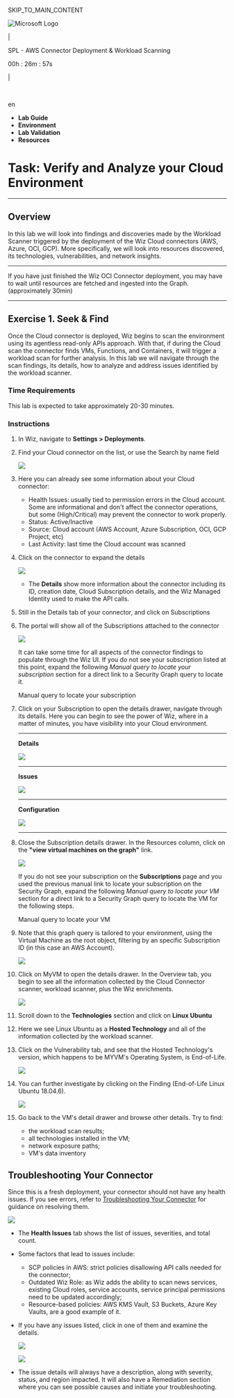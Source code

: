  SKIP_TO_MAIN_CONTENT

![Microsoft Logo](https://www.wiz.io/_next/static/media/social_share_image.537ea7b6.jpg)

|

SPL - AWS Connector Deployment & Workload Scanning

00h : 26m : 57s

|

       

en

- **Lab Guide**
- **Environment**
- **Lab Validation**
- **Resources**

# Task: Verify and Analyze your Cloud Environment

---

## Overview

In this lab we will look into findings and discoveries made by the Workload Scanner triggered by the deployment of the Wiz Cloud connectors (AWS, Azure, OCI, GCP). More specifically, we will look into resources discovered, its technologies, vulnerabilities, and network insights.

---

If you have just finished the Wiz OCI Connector deployment, you may have to wait until resources are fetched and ingested into the Graph. (approximately 30min)

---

## Exercise 1. Seek & Find

Once the Cloud connector is deployed, Wiz begins to scan the environment using its agentless read-only APIs approach. With that, if during the Cloud scan the connector finds VMs, Functions, and Containers, it will trigger a workload scan for further analysis. In this lab we will navigate through the scan findings, its details, how to analyze and address issues identified by the workload scanner.

### Time Requirements

This lab is expected to take approximately 20-30 minutes.

### Instructions

1. In Wiz, navigate to **Settings > Deployments**.
    
2. Find your Cloud connector on the list, or use the Search by name field
    
    ![](https://docs-api.cloudlabs.ai/repos/raw.githubusercontent.com/wiz-training/wiz-tech-foundations/main/module-4/images/settings-deployments.png)
    
3. Here you can already see some information about your Cloud connector:
    
    - Health Issues: usually tied to permission errors in the Cloud account. Some are informational and don't affect the connector operations, but some (High/Critical) may prevent the connector to work properly.
    - Status: Active/Inactive
    - Source: Cloud account (AWS Account, Azure Subscription, OCI, GCP Project, etc)
    - Last Activity: last time the Cloud account was scanned
4. Click on the connector to expand the details
    
    ![](https://docs-api.cloudlabs.ai/repos/raw.githubusercontent.com/wiz-training/wiz-tech-foundations/main/module-4/images/connector-details.png)
    
    - The **Details** show more information about the connector including its ID, creation date, Cloud Subscription details, and the Wiz Managed Identity used to make the API calls.
5. Still in the Details tab of your connector, and click on Subscriptions
    
6. The portal will show all of the Subscriptions attached to the connector
    
    ![](https://docs-api.cloudlabs.ai/repos/raw.githubusercontent.com/wiz-training/wiz-tech-foundations/main/module-4/images/subs.png)
    
    It can take some time for all aspects of the connector findings to populate through the Wiz UI. If you do not see your subscription listed at this point, expand the following *Manual query to locate your subscription* section for a direct link to a Security Graph query to locate it.
    
    Manual query to locate your subscription
    
7. Click on your Subscription to open the details drawer, navigate through its details. Here you can begin to see the power of Wiz, where in a matter of minutes, you have visibility into your Cloud environment.
    
    ---
    
    **Details**
    
    ![](https://docs-api.cloudlabs.ai/repos/raw.githubusercontent.com/wiz-training/wiz-tech-foundations/main/module-4/images/acct-details.png)
    
    ---
    
    **Issues**
    
    ![](https://docs-api.cloudlabs.ai/repos/raw.githubusercontent.com/wiz-training/wiz-tech-foundations/main/module-4/images/acct-issues.png)
    
    ---
    
    **Configuration**
    
    ![](https://docs-api.cloudlabs.ai/repos/raw.githubusercontent.com/wiz-training/wiz-tech-foundations/main/module-4/images/acct-config.png)
    
    ---
    
8. Close the Subscription details drawer. In the Resources column, click on the **"view virtual machines on the graph"** link.
    
    ![](https://docs-api.cloudlabs.ai/repos/raw.githubusercontent.com/wiz-training/wiz-tech-foundations/main/module-4/images/vmlink.png)
    
    If you do not see your subscription on the **Subscriptions** page and you used the previous manual link to locate your subscription on the Security Graph, expand the following *Manual query to locate your VM* section for a direct link to a Security Graph query to locate the VM for the following steps.
    
    Manual query to locate your VM
    
9. Note that this graph query is tailored to your environment, using the Virtual Machine as the root object, filtering by an specific Subscription ID (in this case an AWS Account).
    
    ![](https://docs-api.cloudlabs.ai/repos/raw.githubusercontent.com/wiz-training/wiz-tech-foundations/main/module-4/images/vmquery.png)
    
10. Click on MyVM to open the details drawer. In the Overview tab, you begin to see all the information collected by the Cloud Connector scanner, workload scanner, plus the Wiz enrichments.
    
    ![](https://docs-api.cloudlabs.ai/repos/raw.githubusercontent.com/wiz-training/wiz-tech-foundations/main/module-4/images/vm-overview.png)
    
11. Scroll down to the **Technologies** section and click on **Linux Ubuntu**
    
12. Here we see Linux Ubuntu as a **Hosted Technology** and all of the information collected by the workload scanner.
    
13. Click on the Vulnerability tab, and see that the Hosted Technology's version, which happens to be MYVM's Operating System, is End-of-Life.
    
    ![](https://docs-api.cloudlabs.ai/repos/raw.githubusercontent.com/wiz-training/wiz-tech-foundations/main/module-4/images/ht.png)
    
14. You can further investigate by clicking on the Finding (End-of-Life Linux Ubuntu 18.04.6).
    
    ![](https://docs-api.cloudlabs.ai/repos/raw.githubusercontent.com/wiz-training/wiz-tech-foundations/main/module-4/images/ht-finding.png)
    
15. Go back to the VM's detail drawer and browse other details. Try to find:
    
    - the workload scan results;
    - all technologies installed in the VM;
    - network exposure paths;
    - VM's data inventory

## Troubleshooting Your Connector

Since this is a fresh deployment, your connector should not have any health issues. If you see errors, refer to [Troubleshooting Your Connector](#troubleshooting-your-connector) for guidance on resolving them.

![](https://docs-api.cloudlabs.ai/repos/raw.githubusercontent.com/wiz-training/wiz-tech-foundations/main/module-4/images/connector-healthissues.png)

- The **Health Issues** tab shows the list of issues, severities, and total count.
    
- Some factors that lead to issues include:
    
    - SCP policies in AWS: strict policies disallowing API calls needed for the connector;
    - Outdated Wiz Role: as Wiz adds the ability to scan news services, existing Cloud roles, service accounts, service principal permissions need to be updated accordingly;
    - Resource-based policies: AWS KMS Vault, S3 Buckets, Azure Key Vaults, are a good example of it.
- If you have any issues listed, click in one of them and examine the details.
    
    ![](https://docs-api.cloudlabs.ai/repos/raw.githubusercontent.com/wiz-training/wiz-tech-foundations/main/module-4/images/issue-detail1.png)
    
    ![](https://docs-api.cloudlabs.ai/repos/raw.githubusercontent.com/wiz-training/wiz-tech-foundations/main/module-4/images/issue-detail2.png)
    
- The issue details will always have a description, along with severity, status, and region impacted. It will also have a Remediation section where you can see possible causes and initiate your troubleshooting.